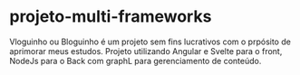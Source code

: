 # projeto-multi-frameworks


Vloguinho ou Bloguinho é um projeto sem fins lucrativos com o prpósito de aprimorar meus estudos.
Projeto utilizando Angular e Svelte para o front, NodeJs para o Back com graphL para gerenciamento de conteúdo.
